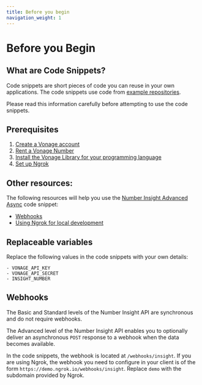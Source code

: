 ```yaml
---
title: Before you begin
navigation_weight: 1
---
```


# Before you Begin

## What are Code Snippets?

Code snippets are short pieces of code you can reuse in your own applications.
The code snippets use code from [example repositories](https://github.com/topics/nexmo-quickstart).

Please read this information carefully before attempting to use the code snippets.  

## Prerequisites

1. [Create a Vonage account](/account/guides/dashboard-management#create-and-configure-a-nexmo-account)
2. [Rent a Vonage Number](/numbers/guides/number-management#rent-a-virtual-number)
3. [Install the Vonage Library for your programming language](/tools)
4. [Set up Ngrok](https://ngrok.com)

## Other resources:

The following resources will help you use the [Number Insight Advanced Async](number-insight-advanced-async) code snippet:

- [Webhooks](/concepts/guides/webhooks)
- [Using Ngrok for local development](/tools/ngrok)

## Replaceable variables

Replace the following values in the code snippets with your own details:

```snippet_variables
- VONAGE_API_KEY
- VONAGE_API_SECRET
- INSIGHT_NUMBER
```

## Webhooks

The Basic and Standard levels of the Number Insight API are synchronous and do not require webhooks.

The Advanced level of the Number Insight API enables you to optionally deliver an asynchronous `POST` response to a webhook when the data becomes available.

In the code snippets, the webhook is located at `/webhooks/insight`. If you are using Ngrok, the webhook you need to configure in your client is of the form `https://demo.ngrok.io/webhooks/insight`. Replace `demo` with the subdomain provided by Ngrok.

